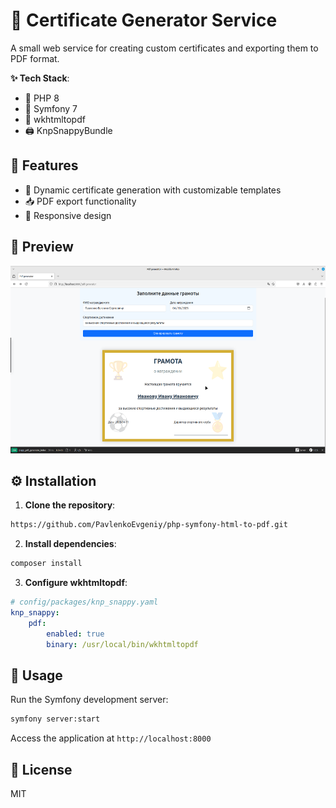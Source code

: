 # 📜 Certificate Generator Service  

A small web service for creating custom certificates and exporting them to PDF format.  

**✨ Tech Stack**:  
- 🐘 PHP 8  
- 🎼 Symfony 7  
- 📄 wkhtmltopdf  
- 🖨️ KnpSnappyBundle  

## 🚀 Features  
- 🎨 Dynamic certificate generation with customizable templates  
- 📥 PDF export functionality  
- 📱 Responsive design  

## 👀 Preview  
<img src="preview.png" alt="Certificate Generator Preview" height="300">  

## ⚙️ Installation  

1. **Clone the repository**:  
```bash
https://github.com/PavlenkoEvgeniy/php-symfony-html-to-pdf.git
```  

2. **Install dependencies**:  
```bash
composer install
```  

3. **Configure wkhtmltopdf**:  
```yaml
# config/packages/knp_snappy.yaml
knp_snappy:
    pdf:
        enabled: true
        binary: /usr/local/bin/wkhtmltopdf
```  

## 🏃 Usage  
Run the Symfony development server:  
```bash
symfony server:start
```  

Access the application at `http://localhost:8000`  

## 📜 License  
MIT  
